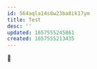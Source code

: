 ```yaml
---
id: 564aqla14s8w23ba8ik17ym
title: Test
desc: ''
updated: 1657555245861
created: 1657555213435
---
```


🙈
